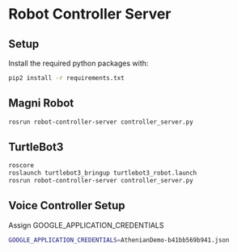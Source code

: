 # Robot Controller Server

## Setup
Install the required python packages with:
```bash
pip2 install -r requirements.txt
```

## Magni Robot
```bash
rosrun robot-controller-server controller_server.py
```


## TurtleBot3
```bash
roscore
roslaunch turtlebot3_bringup turtlebot3_robot.launch
rosrun robot-controller-server controller_server.py
```

## Voice Controller Setup
Assign GOOGLE_APPLICATION_CREDENTIALS
```bash
GOOGLE_APPLICATION_CREDENTIALS=AthenianDemo-b41bb569b941.json
```

